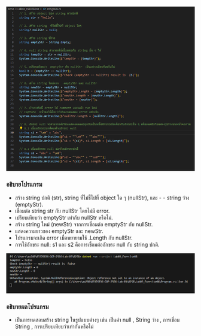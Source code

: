 ![](/Pictures/Picture-29.png)

### อธิบายโปรแกรม
- สร้าง string ปกติ (str), string ที่ไม่ชี้ไปที่ object ใด ๆ (nullStr), และ - - string ว่าง (emptyStr).
- เชื่อมต่อ string str กับ nullStr โดยไม่มี error.
- เปรียบเทียบว่า emptyStr เท่ากับ nullStr หรือไม่. 
- สร้าง string ใหม่ (newStr) จากการเชื่อมต่อ emptyStr กับ nullStr.
- แสดงความยาวของ emptyStr และ newStr.
- โปรแกรมจะเกิด error เมื่อพยายามใช้ .Length กับ nullStr.
- การใช้อักขระ null: s1 และ s2 คือการเชื่อมต่ออักขระ null กับ string ปกติ.

![](/Pictures/Picture-30.png)

### อธิบายผลโปรแกรม


   - เป็นการทดสอบสร้าง string ในรูปแบบต่างๆ เช่น เป็นค่า null , String ว่าง ,
    การเชื่อม String , การเปรียบเทียบว่าเท่ากันหรือไม่
